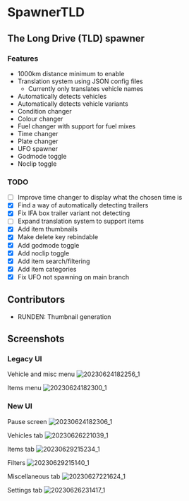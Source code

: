 # SpawnerTLD
## The Long Drive (TLD) spawner

### Features
- 1000km distance minimum to enable
- Translation system using JSON config files
  - Currently only translates vehicle names
- Automatically detects vehicles
- Automatically detects vehicle variants 
- Condition changer
- Colour changer
- Fuel changer with support for fuel mixes
- Time changer
- Plate changer
- UFO spawner
- Godmode toggle
- Noclip toggle

### TODO
- [ ] Improve time changer to display what the chosen time is
- [X] Find a way of automatically detecting trailers
- [X] Fix IFA box trailer variant not detecting
- [ ] Expand translation system to support items 
- [x] Add item thumbnails
- [x] Make delete key rebindable
- [x] Add godmode toggle
- [x] Add noclip toggle
- [x] Add item search/filtering
- [x] Add item categories
- [x] Fix UFO not spawning on main branch

## Contributors
- RUNDEN: Thumbnail generation

## Screenshots
### Legacy UI
Vehicle and misc menu
![20230624182256_1](https://github.com/OfficiallyM/SpawnerTLD/assets/6341480/dc6aed48-37e1-4037-9238-2f2cc11bca10)

Items menu
![20230624182300_1](https://github.com/OfficiallyM/SpawnerTLD/assets/6341480/96eff922-9065-412d-b8bd-7d61eeb8d282)

### New UI
Pause screen
![20230624182306_1](https://github.com/OfficiallyM/SpawnerTLD/assets/6341480/cc4f64fd-b06e-4775-b9b6-813fd54fd5b8)

Vehicles tab
![20230626221039_1](https://github.com/OfficiallyM/SpawnerTLD/assets/6341480/c2081094-effc-4787-bc9e-1446423e1ee0)

Items tab
![20230629215234_1](https://github.com/OfficiallyM/SpawnerTLD/assets/6341480/9dfeac2c-0a45-452a-b1b4-041748d2571f)

Filters
![20230629215140_1](https://github.com/OfficiallyM/SpawnerTLD/assets/6341480/676b3480-2864-459d-8a55-e7f2d9659fa6)

Miscellaneous tab
![20230627221624_1](https://github.com/OfficiallyM/SpawnerTLD/assets/6341480/06b82b39-21c4-4819-b750-fdf1542f1f60)

Settings tab
![20230626231417_1](https://github.com/OfficiallyM/SpawnerTLD/assets/6341480/1863bae9-9b9c-4a29-bfe8-339f81106f78)

